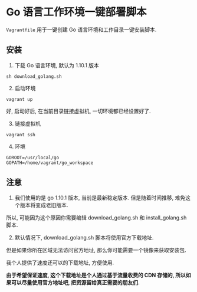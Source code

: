 Go 语言工作环境一键部署脚本
===

`Vagrantfile` 用于一键创建 Go 语言环境和工作目录一键安装脚本.

## 安装

1. 下载 Go 语言环境, 默认为 1.10.1 版本

`sh download_golang.sh`

2. 启动环境

`vagrant up`

好, 启动好后, 在当前目录链接虚拟机, 一切环境都已经设置好了.

3. 链接虚拟机

`vagrant ssh`

4. 环境

```none
GOROOT=/usr/local/go
GOPATH=/home/vagrant/go_workspace
```

## 注意

1. 我们使用的是 go 1.10.1 版本, 当前是最新稳定版本. 但是随着时间推移, 难免这个版本将变成老旧版本.

所以, 可能因为这个原因你需要编辑 download_golang.sh 和 install_golang.sh 脚本.

2. 默认情况下, download_golang.sh 脚本将使用官方下载地址.

但是如果你所在区域无法访问官方地址, 那么你可能需要一个镜像来获取安装包.

我个人提供了速度还可以的下载地址, 方便使用.

**由于希望保证速度, 这个下载地址是个人通过基于流量收费的 CDN 存储的, 所以如果可以尽量使用官方地址吧, 把资源留给真正需要的朋友们.**